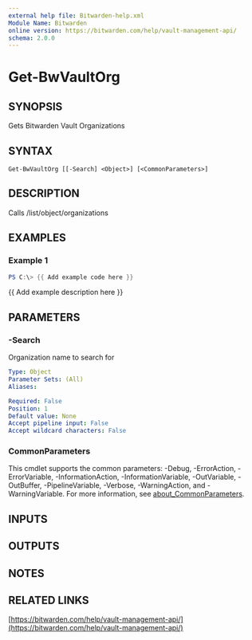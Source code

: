 ```yaml
---
external help file: Bitwarden-help.xml
Module Name: Bitwarden
online version: https://bitwarden.com/help/vault-management-api/
schema: 2.0.0
---
```


# Get-BwVaultOrg

## SYNOPSIS
Gets Bitwarden Vault Organizations

## SYNTAX

```
Get-BwVaultOrg [[-Search] <Object>] [<CommonParameters>]
```

## DESCRIPTION
Calls /list/object/organizations

## EXAMPLES

### Example 1
```powershell
PS C:\> {{ Add example code here }}
```

{{ Add example description here }}

## PARAMETERS

### -Search
Organization name to search for

```yaml
Type: Object
Parameter Sets: (All)
Aliases:

Required: False
Position: 1
Default value: None
Accept pipeline input: False
Accept wildcard characters: False
```

### CommonParameters
This cmdlet supports the common parameters: -Debug, -ErrorAction, -ErrorVariable, -InformationAction, -InformationVariable, -OutVariable, -OutBuffer, -PipelineVariable, -Verbose, -WarningAction, and -WarningVariable. For more information, see [about_CommonParameters](http://go.microsoft.com/fwlink/?LinkID=113216).

## INPUTS

## OUTPUTS

## NOTES

## RELATED LINKS

[https://bitwarden.com/help/vault-management-api/](https://bitwarden.com/help/vault-management-api/)

